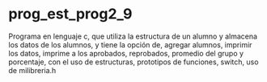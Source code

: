 # prog_est_prog2_9
Programa en lenguaje c, que utiliza la estructura de un alumno y almacena los datos de los alumnos, y tiene la opción de, agregar alumnos, imprimir los datos, imprime a los aprobados, reprobados, promedio del grupo y porcentaje, con el uso de estructuras, prototipos de funciones, switch, uso de milibreria.h
